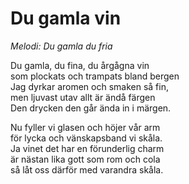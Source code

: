 # Du gamla vin

_Melodi: Du gamla du fria_

Du gamla, du fina, du årgågna vin  
som plockats och trampats bland bergen  
Jag dyrkar aromen och smaken så fin,  
men ljuvast utav allt är ändå färgen  
Den drycken den går ända in i märgen.

Nu fyller vi glasen och höjer vår arm  
för lycka och vänskapsband vi skåla.  
Ja vinet det har en förunderlig charm  
är nästan lika gott som rom och cola  
så låt oss därför med varandra skåla.
